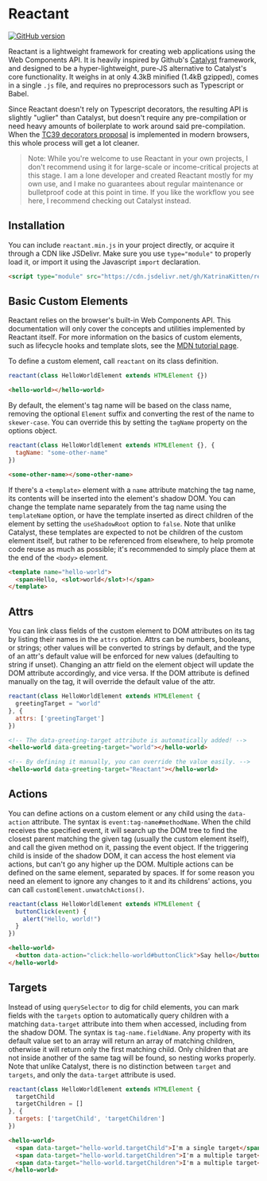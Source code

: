 # Reactant 
[![GitHub version](https://badge.fury.io/gh/KatrinaKitten%2Freactant.svg)](https://badge.fury.io/gh/KatrinaKitten%2Freactant)

Reactant is a lightweight framework for creating web applications using the Web Components API. It is heavily inspired by Github's [Catalyst](https://github.github.io/catalyst) framework, and designed to be a hyper-lightweight, pure-JS alternative to Catalyst's core functionality. It weighs in at only 4.3kB minified (1.4kB gzipped), comes in a single `.js` file, and requires no preprocessors such as Typescript or Babel.

Since Reactant doesn't rely on Typescript decorators, the resulting API is slightly "uglier" than Catalyst, but doesn't require any pre-compilation or need heavy amounts of boilerplate to work around said pre-compilation. When the [TC39 decorators proposal](https://github.com/tc39/proposal-decorators) is implemented in modern browsers, this whole process will get a lot cleaner.

> Note: While you're welcome to use Reactant in your own projects, I don't recommend using it for large-scale or income-critical projects at this stage. I am a lone developer and created Reactant mostly for my own use, and I make no guarantees about regular maintenance or bulletproof code at this point in time. If you like the workflow you see here, I recommend checking out Catalyst instead.

## Installation
You can include `reactant.min.js` in your project directly, or acquire it through a CDN like JSDelivr. Make sure you use `type="module"` to properly load it, or import it using the Javascript `import` declaration.
```html
<script type="module" src="https://cdn.jsdelivr.net/gh/KatrinaKitten/reactant@0.1.1/reactant.min.js"></script>
```

## Basic Custom Elements
Reactant relies on the browser's built-in Web Components API. This documentation will only cover the concepts and utilities implemented by Reactant itself. For more information on the basics of custom elements, such as lifecycle hooks and template slots, see the [MDN tutorial page](https://developer.mozilla.org/en-US/docs/Web/Web_Components/Using_custom_elements).

To define a custom element, call `reactant` on its class definition.
```js
reactant(class HelloWorldElement extends HTMLElement {})
```
```html
<hello-world></hello-world>
```

By default, the element's tag name will be based on the class name, removing the optional `Element` suffix and converting the rest of the name to `skewer-case`. You can override this by setting the `tagName` property on the options object.
```js
reactant(class HelloWorldElement extends HTMLElement {}, {
  tagName: "some-other-name"
})
```
```html
<some-other-name></some-other-name>
```

If there's a `<template>` element with a `name` attribute matching the tag name, its contents will be inserted into the element's shadow DOM. You can change the template name separately from the tag name using the `templateName` option, or have the template inserted as direct children of the element by setting the `useShadowRoot` option to `false`. Note that unlike Catalyst, these templates are expected to not be children of the custom element itself, but rather to be referenced from elsewhere, to help promote code reuse as much as possible; it's recommended to simply place them at the end of the `<body>` element.
```html
<template name="hello-world">
  <span>Hello, <slot>world</slot>!</span>
</template>
```

## Attrs
You can link class fields of the custom element to DOM attributes on its tag by listing their names in the `attrs` option. Attrs can be numbers, booleans, or strings; other values will be converted to strings by default, and the type of an attr's default value will be enforced for new values (defaulting to string if unset). Changing an attr field on the element object will update the DOM attribute accordingly, and vice versa. If the DOM attribute is defined manually on the tag, it will override the default value of the attr.
```js
reactant(class HelloWorldElement extends HTMLElement {
  greetingTarget = "world"
}, {
  attrs: ['greetingTarget']
})
```
```html
<!-- The data-greeting-target attribute is automatically added! -->
<hello-world data-greeting-target="world"></hello-world>

<!-- By defining it manually, you can override the value easily. -->
<hello-world data-greeting-target="Reactant"></hello-world>
```

## Actions
You can define actions on a custom element or any child using the `data-action` attribute. The syntax is `event:tag-name#methodName`. When the child receives the specified event, it will search up the DOM tree to find the closest parent matching the given tag (usually the custom  element itself), and call the given method on it, passing the event object. If the triggering child is inside of the shadow DOM, it can access the host element via actions, but can't go any higher up the DOM. Multiple actions can be defined on the same element, separated by spaces. If for some reason you need an element to ignore any changes to it and its childrens' actions, you can call `customElement.unwatchActions()`.
```js
reactant(class HelloWorldElement extends HTMLElement {
  buttonClick(event) {
    alert("Hello, world!")
  }
})
```
```html
<hello-world>
  <button data-action="click:hello-world#buttonClick">Say hello</button>
</hello-world>
```

## Targets
Instead of using `querySelector` to dig for child elements, you can mark fields with the `targets` option to automatically query children with a matching `data-target` attribute into  them when accessed, including from the shadow DOM. The syntax is `tag-name.fieldName`. Any property with its default value set to an array will return an array of matching children, otherwise it will return only the first matching child. Only children that are not inside another of the same tag will be found, so nesting works properly. Note that unlike Catalyst, there is no distinction between `target` and `targets`, and only the `data-target` attribute is used.
```js
reactant(class HelloWorldElement extends HTMLElement {
  targetChild
  targetChildren = []
}, {
  targets: ['targetChild', 'targetChildren']
})
```
```html
<hello-world>
  <span data-target="hello-world.targetChild">I'm a single target</span>
  <span data-target="hello-world.targetChildren">I'm a multiple target</span>
  <span data-target="hello-world.targetChildren">I'm a multiple target</span>
</hello-world>
```
